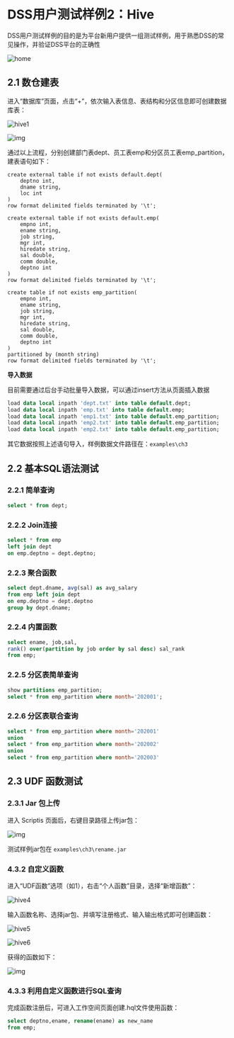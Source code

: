 # DSS用户测试样例2：Hive

DSS用户测试样例的目的是为平台新用户提供一组测试样例，用于熟悉DSS的常见操作，并验证DSS平台的正确性

![home](../../Images/使用文档/Scriptis/home.png)

## 2.1 数仓建表

进入“数据库”页面，点击“+”，依次输入表信息、表结构和分区信息即可创建数据库表：

![hive1](../../Images/使用文档/Scriptis/hive1.png)

![img](../../Images/使用文档/Scriptis/hive2.png)                        

通过以上流程，分别创建部门表dept、员工表emp和分区员工表emp_partition，建表语句如下：

```iso92-sql
create external table if not exists default.dept(
    deptno int,
    dname string,
    loc int
)
row format delimited fields terminated by '\t';

create external table if not exists default.emp(
    empno int,
    ename string,
    job string,
    mgr int,
    hiredate string, 
    sal double, 
    comm double,
    deptno int
)
row format delimited fields terminated by '\t';

create table if not exists emp_partition(
    empno int,
    ename string,
    job string,
    mgr int,
    hiredate string, 
    sal double, 
    comm double,
    deptno int
)
partitioned by (month string)
row format delimited fields terminated by '\t';
```

**导入数据**

目前需要通过后台手动批量导入数据，可以通过insert方法从页面插入数据

```sql
load data local inpath 'dept.txt' into table default.dept;
load data local inpath 'emp.txt' into table default.emp;
load data local inpath 'emp1.txt' into table default.emp_partition;
load data local inpath 'emp2.txt' into table default.emp_partition;
load data local inpath 'emp2.txt' into table default.emp_partition;
```

其它数据按照上述语句导入，样例数据文件路径在：`examples\ch3`

## 2.2 基本SQL语法测试

### 2.2.1 简单查询

```sql
select * from dept;
```

### 2.2.2 Join连接

```sql
select * from emp
left join dept
on emp.deptno = dept.deptno;
```

### 2.2.3 聚合函数

```sql
select dept.dname, avg(sal) as avg_salary
from emp left join dept
on emp.deptno = dept.deptno
group by dept.dname;
```

### 2.2.4 内置函数

```sql
select ename, job,sal,
rank() over(partition by job order by sal desc) sal_rank
from emp;
```

### 2.2.5 分区表简单查询

```sql
show partitions emp_partition;
select * from emp_partition where month='202001';
```

### 2.2.6 分区表联合查询

```sql
select * from emp_partition where month='202001'
union
select * from emp_partition where month='202002'
union
select * from emp_partition where month='202003'
```

## 2.3 UDF 函数测试

### 2.3.1 Jar 包上传

进入 Scriptis 页面后，右键目录路径上传jar包：

![img](../../Images/使用文档/Scriptis/hive3.png)                  

测试样例jar包在 `examples\ch3\rename.jar`    

### 4.3.2 自定义函数

进入“UDF函数”选项（如1），右击“个人函数”目录，选择“新增函数”：

![hive4](../../Images/使用文档/Scriptis/hive4.png)

输入函数名称、选择jar包、并填写注册格式、输入输出格式即可创建函数：

 ![hive5](../../Images/使用文档/Scriptis/hive5.png)            

![hive6](../../Images/使用文档/Scriptis/hive-6.png)

获得的函数如下：

![img](../../Images/使用文档/Scriptis/hive7.png)              

### 4.3.3 利用自定义函数进行SQL查询

完成函数注册后，可进入工作空间页面创建.hql文件使用函数：

```sql
select deptno,ename, rename(ename) as new_name
from emp;
```
